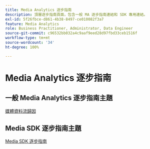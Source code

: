 ```yaml
---
title: Media Analytics 逐步指南
description: 頂層逐步指南頁面，包含一般 MA 逐步指南連結和 SDK 專用連結。
exl-id: 5f26fbce-d861-4b38-8497-ce010082f3a7
feature: Media Analytics
role: Business Practitioner, Administrator, Data Engineer
source-git-commit: c96532bb032a4c9aaf9eed28d97fbd33ceb1516f
workflow-type: tm+mt
source-wordcount: '34'
ht-degree: 100%

---
```


# Media Analytics 逐步指南

## 一般 Media Analytics 逐步指南主題

[媒體資料流歸因](/help/media-analytics-cookbook/media-dimensions.md)

## Media SDK 逐步指南主題

[Media SDK 逐步指南](/help/sdk-implement/cookbook/sdk-cookbook-overview.md)
